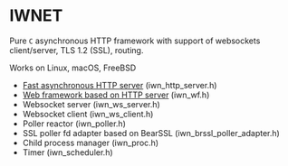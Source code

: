 # IWNET

Pure `C` asynchronous HTTP framework with support of websockets client/server, TLS 1.2 (SSL), routing.

Works on Linux, macOS, FreeBSD

* [Fast asynchronous HTTP server](./src/http) (iwn_http_server.h)
* [Web framework based on HTTP server](./src/http) (iwn_wf.h)   
* Websocket server (iwn_ws_server.h)
* Websocket client (iwn_ws_client.h)
* Poller reactor (iwn_poller.h)
* SSL poller fd adapter based on BearSSL (iwn_brssl_poller_adapter.h)
* Child process manager (iwn_proc.h)
* Timer (iwn_scheduler.h)



